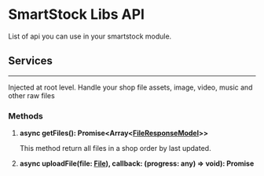 # SmartStock Libs API

List of api you can use in your smartstock module.

## Services
________________________________________________________________________________________

[comment]: <> (### [FilesState]&#40;./src/services/files.service.ts&#41; )

Injected at root level. Handle your shop file assets, image, video, music and other raw files

### Methods

1. **async getFiles(): Promise<Array<[FileResponseModel](./src/models/file-response.model.ts)>>**

   This method return all files in a shop order by last updated.


2. **async uploadFile(file: [File](https://developer.mozilla.org/en-US/docs/Web/API/File)), callback: (progress: any) => void): Promise<string>**



